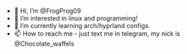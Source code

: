 - 👋 Hi, I’m @FrogProg09
- 👀 I’m interested in linux and programming!
- 🌱 I’m currently learning arch/hyprland configs.
- 📫 How to reach me - just text me in telegram, my nick is @Chocolate_waffels

<!---
FrogProg09/FrogProg09 is a ✨ special ✨ repository because its `README.md` (this file) appears on your GitHub profile.
You can click the Preview link to take a look at your changes.
--->
